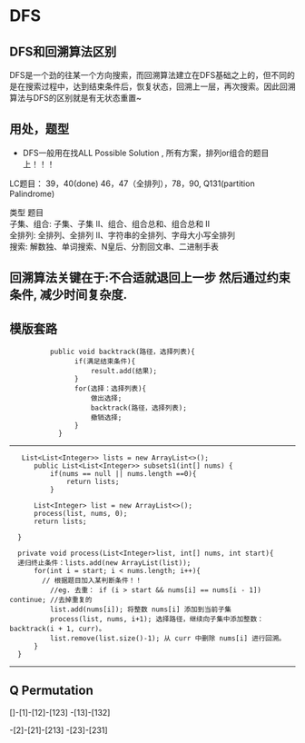# DFS
## DFS和回溯算法区别
DFS是一个劲的往某一个方向搜索，而回溯算法建立在DFS基础之上的，但不同的是在搜索过程中，达到结束条件后，恢复状态，回溯上一层，再次搜索。因此回溯算法与DFS的区别就是有无状态重置~ 

## 用处，题型
* DFS一般用在找ALL Possible Solution , 所有方案，排列or组合的题目上！！！

LC题目： 39，40(done)   46，47（全排列），78，90, Q131(partition Palindrome)

类型	题目       
子集、组合:	子集、子集 II、组合、组合总和、组合总和 II   
全排列: 	全排列、全排列 II、字符串的全排列、字母大小写全排列   
搜索: 	解数独、单词搜索、N皇后、分割回文串、二进制手表   


## 回溯算法关键在于:不合适就退回上一步 然后通过约束条件, 减少时间复杂度.
    
## 模版套路

              public void backtrack(路径，选择列表){
                    if(满足结束条件){
                        result.add(结果);
                    }
                    for(选择：选择列表){
                        做出选择;
                        backtrack(路径，选择列表);
                        撤销选择;
                    }
                }

----

       List<List<Integer>> lists = new ArrayList<>();
          public List<List<Integer>> subsets1(int[] nums) {
              if(nums == null || nums.length ==0){
                  return lists;
              }

          List<Integer> list = new ArrayList<>();
          process(list, nums, 0);
          return lists;

      }

      private void process(List<Integer>list, int[] nums, int start){
      递归终止条件：lists.add(new ArrayList(list));
          for(int i = start; i < nums.length; i++){
            // 根据题目加入某判断条件！！
              //eg. 去重： if (i > start && nums[i] == nums[i - 1]) continue; //去掉重复的
              list.add(nums[i]); 将整数 nums[i] 添加到当前子集 
              process(list, nums, i+1); 选择路径，继续向子集中添加整数：backtrack(i + 1, curr)。
              list.remove(list.size()-1); 从 curr 中删除 nums[i] 进行回溯。
          }
      }
---
## Q Permutation
[]-[1]-[12]-[123]
       -[13]-[132]
       
   -[2]-[21]-[213]
       -[23]-[231]
       

